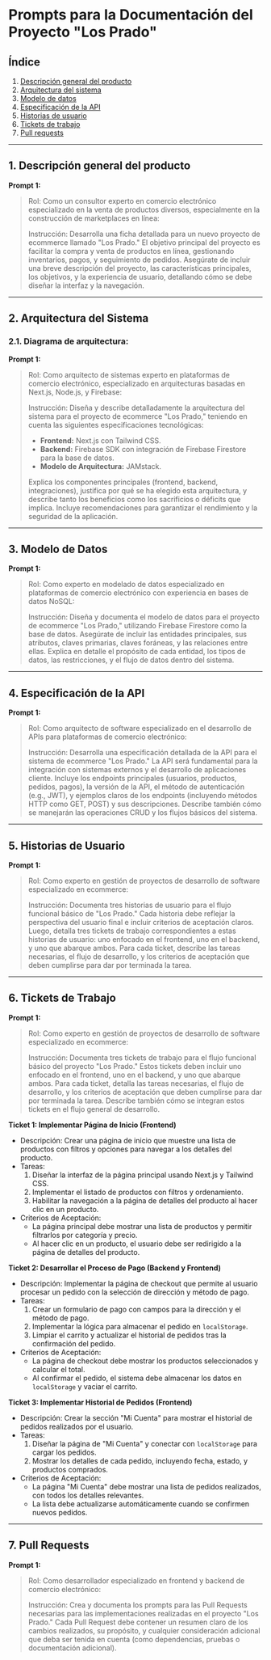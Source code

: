 
# Prompts para la Documentación del Proyecto "Los Prado"

## Índice

1. [Descripción general del producto](#1-descripción-general-del-producto)
2. [Arquitectura del sistema](#2-arquitectura-del-sistema)
3. [Modelo de datos](#3-modelo-de-datos)
4. [Especificación de la API](#4-especificación-de-la-api)
5. [Historias de usuario](#5-historias-de-usuario)
6. [Tickets de trabajo](#6-tickets-de-trabajo)
7. [Pull requests](#7-pull-requests)

---

## 1. Descripción general del producto

**Prompt 1:**
> Rol: Como un consultor experto en comercio electrónico especializado en la venta de productos diversos, especialmente en la construcción de marketplaces en línea:
> 
> Instrucción: Desarrolla una ficha detallada para un nuevo proyecto de ecommerce llamado "Los Prado." El objetivo principal del proyecto es facilitar la compra y venta de productos en línea, gestionando inventarios, pagos, y seguimiento de pedidos. Asegúrate de incluir una breve descripción del proyecto, las características principales, los objetivos, y la experiencia de usuario, detallando cómo se debe diseñar la interfaz y la navegación.

---

## 2. Arquitectura del Sistema

### **2.1. Diagrama de arquitectura:**

**Prompt 1:**
> Rol: Como arquitecto de sistemas experto en plataformas de comercio electrónico, especializado en arquitecturas basadas en Next.js, Node.js, y Firebase:
> 
> Instrucción: Diseña y describe detalladamente la arquitectura del sistema para el proyecto de ecommerce "Los Prado," teniendo en cuenta las siguientes especificaciones tecnológicas:
> 
> - **Frontend:** Next.js con Tailwind CSS.
> - **Backend:** Firebase SDK con integración de Firebase Firestore para la base de datos.
> - **Modelo de Arquitectura:** JAMstack.
> 
> Explica los componentes principales (frontend, backend, integraciones), justifica por qué se ha elegido esta arquitectura, y describe tanto los beneficios como los sacrificios o déficits que implica. Incluye recomendaciones para garantizar el rendimiento y la seguridad de la aplicación.

---

## 3. Modelo de Datos

**Prompt 1:**
> Rol: Como experto en modelado de datos especializado en plataformas de comercio electrónico con experiencia en bases de datos NoSQL:
> 
> Instrucción: Diseña y documenta el modelo de datos para el proyecto de ecommerce "Los Prado," utilizando Firebase Firestore como la base de datos. Asegúrate de incluir las entidades principales, sus atributos, claves primarias, claves foráneas, y las relaciones entre ellas. Explica en detalle el propósito de cada entidad, los tipos de datos, las restricciones, y el flujo de datos dentro del sistema.

---

## 4. Especificación de la API

**Prompt 1:**
> Rol: Como arquitecto de software especializado en el desarrollo de APIs para plataformas de comercio electrónico:
> 
> Instrucción: Desarrolla una especificación detallada de la API para el sistema de ecommerce "Los Prado." La API será fundamental para la integración con sistemas externos y el desarrollo de aplicaciones cliente. Incluye los endpoints principales (usuarios, productos, pedidos, pagos), la versión de la API, el método de autenticación (e.g., JWT), y ejemplos claros de los endpoints (incluyendo métodos HTTP como GET, POST) y sus descripciones. Describe también cómo se manejarán las operaciones CRUD y los flujos básicos del sistema.

---

## 5. Historias de Usuario

**Prompt 1:**
> Rol: Como experto en gestión de proyectos de desarrollo de software especializado en ecommerce:
> 
> Instrucción: Documenta tres historias de usuario para el flujo funcional básico de "Los Prado." Cada historia debe reflejar la perspectiva del usuario final e incluir criterios de aceptación claros. Luego, detalla tres tickets de trabajo correspondientes a estas historias de usuario: uno enfocado en el frontend, uno en el backend, y uno que abarque ambos. Para cada ticket, describe las tareas necesarias, el flujo de desarrollo, y los criterios de aceptación que deben cumplirse para dar por terminada la tarea.

---

## 6. Tickets de Trabajo

**Prompt 1:**  
> Rol: Como experto en gestión de proyectos de desarrollo de software especializado en ecommerce:
> 
> Instrucción: Documenta tres tickets de trabajo para el flujo funcional básico del proyecto "Los Prado." Estos tickets deben incluir uno enfocado en el frontend, uno en el backend, y uno que abarque ambos. Para cada ticket, detalla las tareas necesarias, el flujo de desarrollo, y los criterios de aceptación que deben cumplirse para dar por terminada la tarea. Describe también cómo se integran estos tickets en el flujo general de desarrollo.

**Ticket 1: Implementar Página de Inicio (Frontend)**
- Descripción: Crear una página de inicio que muestre una lista de productos con filtros y opciones para navegar a los detalles del producto.
- Tareas:
  1. Diseñar la interfaz de la página principal usando Next.js y Tailwind CSS.
  2. Implementar el listado de productos con filtros y ordenamiento.
  3. Habilitar la navegación a la página de detalles del producto al hacer clic en un producto.
- Criterios de Aceptación:
  - La página principal debe mostrar una lista de productos y permitir filtrarlos por categoría y precio.
  - Al hacer clic en un producto, el usuario debe ser redirigido a la página de detalles del producto.

**Ticket 2: Desarrollar el Proceso de Pago (Backend y Frontend)**
- Descripción: Implementar la página de checkout que permite al usuario procesar un pedido con la selección de dirección y método de pago.
- Tareas:
  1. Crear un formulario de pago con campos para la dirección y el método de pago.
  2. Implementar la lógica para almacenar el pedido en `localStorage`.
  3. Limpiar el carrito y actualizar el historial de pedidos tras la confirmación del pedido.
- Criterios de Aceptación:
  - La página de checkout debe mostrar los productos seleccionados y calcular el total.
  - Al confirmar el pedido, el sistema debe almacenar los datos en `localStorage` y vaciar el carrito.

**Ticket 3: Implementar Historial de Pedidos (Frontend)**
- Descripción: Crear la sección "Mi Cuenta" para mostrar el historial de pedidos realizados por el usuario.
- Tareas:
  1. Diseñar la página de "Mi Cuenta" y conectar con `localStorage` para cargar los pedidos.
  2. Mostrar los detalles de cada pedido, incluyendo fecha, estado, y productos comprados.
- Criterios de Aceptación:
  - La página "Mi Cuenta" debe mostrar una lista de pedidos realizados, con todos los detalles relevantes.
  - La lista debe actualizarse automáticamente cuando se confirmen nuevos pedidos.

---

## 7. Pull Requests

**Prompt 1:**
> Rol: Como desarrollador especializado en frontend y backend de comercio electrónico:
> 
> Instrucción: Crea y documenta los prompts para las Pull Requests necesarias para las implementaciones realizadas en el proyecto "Los Prado." Cada Pull Request debe contener un resumen claro de los cambios realizados, su propósito, y cualquier consideración adicional que deba ser tenida en cuenta (como dependencias, pruebas o documentación adicional).
